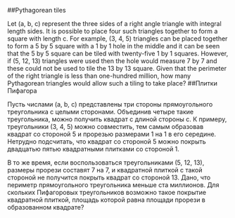 ##Pythagorean tiles

Let (a, b, c) represent the three sides of a right angle triangle with integral length sides. It is possible to place four such triangles together to form a square with length c.
For example, (3, 4, 5) triangles can be placed together to form a 5 by 5 square with a 1 by 1 hole in the middle and it can be seen that the 5 by 5 square can be tiled with twenty-five 1 by 1 squares.
However, if (5, 12, 13) triangles were used then the hole would measure 7 by 7 and these could not be used to tile the 13 by 13 square.
Given that the perimeter of the right triangle is less than one-hundred million, how many Pythagorean triangles would allow such a tiling to take place?
##Плитки Пифагора

Пусть числами (a, b, c) представлены три стороны прямоугольного треугольника с целыми сторонами. Объединив четыре такие треугольника, можно получить квадрат с длиной стороны c.
К примеру, треугольники (3, 4, 5) можно совместить, тем самым образовав квадрат со стороной 5 и прорезью размерами 1 на 1 в его середине. Нетрудно подсчитать, что квадрат со стороной 5 можно покрыть двадцатью пятью квадратными плитками со стороной 1.



В то же время, если воспользоваться треугольниками (5, 12, 13), размеры прорези составят 7 на 7, и квадратной плиткой с такой стороной не получится покрыть квадрат со стороной 13.
Дано, что периметр прямоугольного треугольника меньше ста миллионов. Для скольких Пифагоровых треугольников возможно такое покрытие квадратной плиткой, площадь которой равна площади прорези в образованном квадрате?
